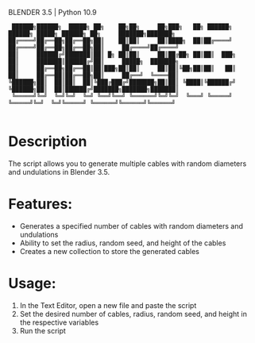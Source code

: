 BLENDER 3.5 | Python 10.9
```
 ██████╗██████╗  █████╗ ██╗    ██╗██╗     ██╗███╗   ██╗ ██████╗      ██████╗ █████╗ ██████╗ ██╗     ███████╗███████╗
██╔════╝██╔══██╗██╔══██╗██║    ██║██║     ██║████╗  ██║██╔════╝     ██╔════╝██╔══██╗██╔══██╗██║     ██╔════╝██╔════╝
██║     ██████╔╝███████║██║ █╗ ██║██║     ██║██╔██╗ ██║██║  ███╗    ██║     ███████║██████╔╝██║     █████╗  ███████╗
██║     ██╔══██╗██╔══██║██║███╗██║██║     ██║██║╚██╗██║██║   ██║    ██║     ██╔══██║██╔══██╗██║     ██╔══╝  ╚════██║
╚██████╗██║  ██║██║  ██║╚███╔███╔╝███████╗██║██║ ╚████║╚██████╔╝    ╚██████╗██║  ██║██████╔╝███████╗███████╗███████║
 ╚═════╝╚═╝  ╚═╝╚═╝  ╚═╝ ╚══╝╚══╝ ╚══════╝╚═╝╚═╝  ╚═══╝ ╚═════╝      ╚═════╝╚═╝  ╚═╝╚═════╝ ╚══════╝╚══════╝╚══════╝
                                                                                                                    
```

# Description

The script allows you to generate multiple cables with random diameters and undulations in Blender 3.5.

# Features:

- Generates a specified number of cables with random diameters and undulations
- Ability to set the radius, random seed, and height of the cables
- Creates a new collection to store the generated cables

# Usage:

1. In the Text Editor, open a new file and paste the script
2. Set the desired number of cables, radius, random seed, and height in the respective variables
3. Run the script

